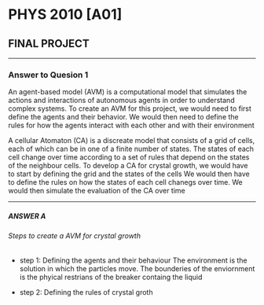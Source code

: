# PHYS 2010 [A01] 
## FINAL PROJECT
------------------------

### Answer to Quesion 1

An agent-based model (AVM) is a computational model that simulates the actions and interactions of autonomous agents in order to understand complex systems. To create an AVM for this project, we would need to first define the agents and their behavior. We would then need to define the rules for how the agents interact with each other and with their environment

A cellular Atomaton (CA) is a discreate model that consists of a grid of cells, each of which can be in one of a finite number of states. The states of each cell change over time according to a set of rules that depend on the states of the neighbour cells. To develop a CA for crystal growth, we would have to start by defining the grid and the states of the cells  We would then have to define the rules on how the states of each cell chanegs over time. We would then simulate the evaluation of the CA over time

----------

##### ANSWER A

###### Steps to create a AVM for crystal growth
    
* step 1: Defining the agents and their behaviour
    The environment is the solution in which the particles move. The bounderies of the enviornment is the phyical restrians of the breaker containg the liquid

* step 2: Defining the rules of crystal groth

